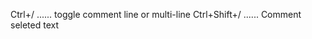<!--
// DONE Job
! Alert
! Warning 
! red comment color what ever you stype
? Qu
? blue color
* some
* green color
* @param Mypara
todo
TODO: is 
 -->

Ctrl+/          ......  toggle comment line or multi-line
Ctrl+Shift+/    ......  Comment seleted text  
